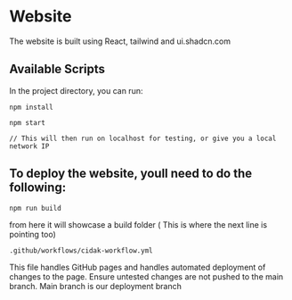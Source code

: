 # Website

The website is built using React, tailwind and ui.shadcn.com 

## Available Scripts

In the project directory, you can run:

`npm install`

`npm start`

`// This will then run on localhost for testing, or give you a local network IP`

## To deploy the website, youll need to do the following:

`npm run build`

from here it will showcase a build folder ( This is where the next line is pointing too)

`.github/workflows/cidak-workflow.yml` 

This file handles GitHub pages and handles automated deployment of changes to the page. Ensure untested changes are not pushed to the main branch.
Main branch is our deployment branch


